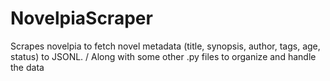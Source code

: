 # NovelpiaScraper
Scrapes novelpia to fetch novel metadata (title, synopsis, author, tags, age, status) to JSONL.
/
Along with some other .py files to organize and handle the data
